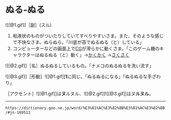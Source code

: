 # ぬる‐ぬる

![[@1.gif]]［副］(スル)

1. 粘液状のものがついたりしていてすべりやすいさま。また、そのような感じで不快なさま。ぬらぬら。「川底が苔でぬるぬる（と）している」
2. コンピューターなどの画面上で[CG](https://dictionary.goo.ne.jp/word/%E3%82%B3%E3%83%B3%E3%83%94%E3%83%A5%E3%83%BC%E3%82%BF%E3%83%BC%E3%82%B0%E3%83%A9%E3%83%95%E3%82%A3%E3%83%83%E3%82%AF%E3%82%B9/#jn-84008)が滑らかに動くさま。「このゲーム機のキャラクターはぬるぬる（と）動く」→[かくかく](https://dictionary.goo.ne.jp/word/%E3%81%8B%E3%81%8F%E3%81%8B%E3%81%8F/#jn-253534) →[さくさく](https://dictionary.goo.ne.jp/word/%E3%81%95%E3%81%8F%E3%81%95%E3%81%8F/#jn-86918)
    

![[@2.gif]]［名］ぬるぬるしているもの。「ナメコのぬるぬるを洗い流す」

![[@3.gif]]［形動］![[@1.gif]]**1**に同じ。「ぬるぬるになる」「ぬるぬるな手ざわり」

［アクセント］![[@1.gif]]は**ヌ**ルヌル、![[@2.gif]]![[@3.gif]]はヌ**ルヌル**。

---
`https://dictionary.goo.ne.jp/word/%E3%81%AC%E3%82%8B%E3%81%AC%E3%82%8B/#jn-169511`